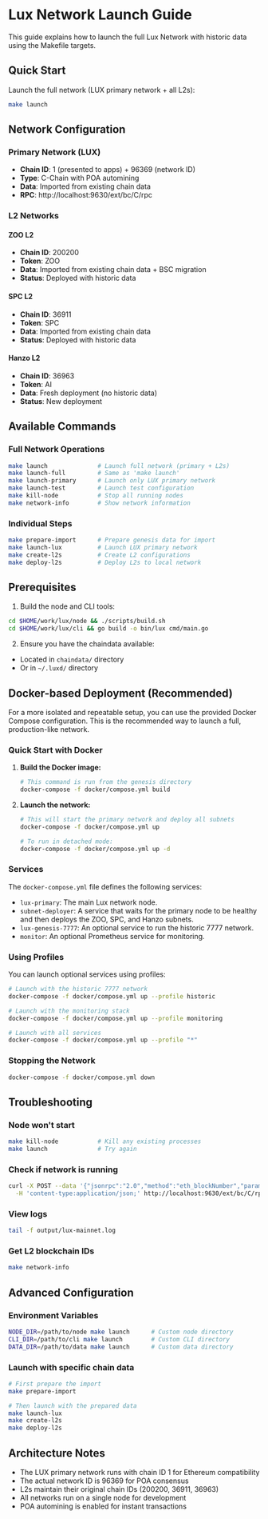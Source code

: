 # Lux Network Launch Guide

This guide explains how to launch the full Lux Network with historic data using the Makefile targets.

## Quick Start

Launch the full network (LUX primary network + all L2s):
```bash
make launch
```

## Network Configuration

### Primary Network (LUX)
- **Chain ID**: 1 (presented to apps) + 96369 (network ID)
- **Type**: C-Chain with POA automining
- **Data**: Imported from existing chain data
- **RPC**: http://localhost:9630/ext/bc/C/rpc

### L2 Networks

#### ZOO L2
- **Chain ID**: 200200
- **Token**: ZOO
- **Data**: Imported from existing chain data + BSC migration
- **Status**: Deployed with historic data

#### SPC L2
- **Chain ID**: 36911
- **Token**: SPC
- **Data**: Imported from existing chain data
- **Status**: Deployed with historic data

#### Hanzo L2
- **Chain ID**: 36963
- **Token**: AI
- **Data**: Fresh deployment (no historic data)
- **Status**: New deployment

## Available Commands

### Full Network Operations
```bash
make launch              # Launch full network (primary + L2s)
make launch-full         # Same as 'make launch'
make launch-primary      # Launch only LUX primary network
make launch-test         # Launch test configuration
make kill-node           # Stop all running nodes
make network-info        # Show network information
```

### Individual Steps
```bash
make prepare-import      # Prepare genesis data for import
make launch-lux          # Launch LUX primary network
make create-l2s          # Create L2 configurations
make deploy-l2s          # Deploy L2s to local network
```

## Prerequisites

1. Build the node and CLI tools:
```bash
cd $HOME/work/lux/node && ./scripts/build.sh
cd $HOME/work/lux/cli && go build -o bin/lux cmd/main.go
```

2. Ensure you have the chaindata available:
- Located in `chaindata/` directory
- Or in `~/.luxd/` directory

## Docker-based Deployment (Recommended)

For a more isolated and repeatable setup, you can use the provided Docker Compose configuration. This is the recommended way to launch a full, production-like network.

### Quick Start with Docker

1.  **Build the Docker image:**
    ```bash
    # This command is run from the genesis directory
    docker-compose -f docker/compose.yml build
    ```

2.  **Launch the network:**
    ```bash
    # This will start the primary network and deploy all subnets
    docker-compose -f docker/compose.yml up

    # To run in detached mode:
    docker-compose -f docker/compose.yml up -d
    ```

### Services

The `docker-compose.yml` file defines the following services:
- `lux-primary`: The main Lux network node.
- `subnet-deployer`: A service that waits for the primary node to be healthy and then deploys the ZOO, SPC, and Hanzo subnets.
- `lux-genesis-7777`: An optional service to run the historic 7777 network.
- `monitor`: An optional Prometheus service for monitoring.

### Using Profiles

You can launch optional services using profiles:

```bash
# Launch with the historic 7777 network
docker-compose -f docker/compose.yml up --profile historic

# Launch with the monitoring stack
docker-compose -f docker/compose.yml up --profile monitoring

# Launch with all services
docker-compose -f docker/compose.yml up --profile "*"
```

### Stopping the Network

```bash
docker-compose -f docker/compose.yml down
```

## Troubleshooting

### Node won't start
```bash
make kill-node           # Kill any existing processes
make launch              # Try again
```

### Check if network is running
```bash
curl -X POST --data '{"jsonrpc":"2.0","method":"eth_blockNumber","params":[],"id":1}' \
  -H 'content-type:application/json;' http://localhost:9630/ext/bc/C/rpc
```

### View logs
```bash
tail -f output/lux-mainnet.log
```

### Get L2 blockchain IDs
```bash
make network-info
```

## Advanced Configuration

### Environment Variables
```bash
NODE_DIR=/path/to/node make launch      # Custom node directory
CLI_DIR=/path/to/cli make launch        # Custom CLI directory
DATA_DIR=/path/to/data make launch      # Custom data directory
```

### Launch with specific chain data
```bash
# First prepare the import
make prepare-import

# Then launch with the prepared data
make launch-lux
make create-l2s
make deploy-l2s
```

## Architecture Notes

- The LUX primary network runs with chain ID 1 for Ethereum compatibility
- The actual network ID is 96369 for POA consensus
- L2s maintain their original chain IDs (200200, 36911, 36963)
- All networks run on a single node for development
- POA automining is enabled for instant transactions